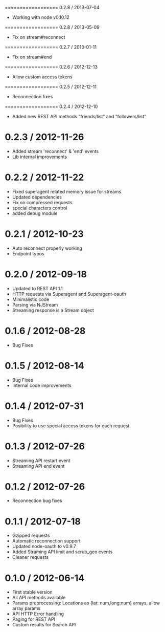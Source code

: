 ==================
0.2.8 / 2013-07-04

  * Working with node v0.10.12

==================
0.2.8 / 2013-05-09

  * Fix on stream#reconnect


==================
0.2.7 / 2013-01-11

  * Fix on stream#end


==================
0.2.6 / 2012-12-13

  * Allow custom access tokens


==================
0.2.5 / 2012-12-11

  * Reconnection fixes


==================
0.2.4 / 2012-12-10

  * Added new REST API methods "friends/list" and "followers/list"


0.2.3 / 2012-11-26
==================

  * Added stream 'reconnect' & 'end' events 
  * Lib internal improvements 


0.2.2 / 2012-11-22
==================

  * Fixed superagent related memory issue for streams
  * Updated dependencies
  * Fix on compressed requests
  * special characters control
  * added debug module


0.2.1 / 2012-10-23
==================

  * Auto reconnect properly working
  * Endpoint typos


0.2.0 / 2012-09-18
==================

  * Updated to REST API 1.1
  * HTTP requests via Superagent and Superagent-oauth
  * Minimalistic code
  * Parsing via NJStream
  * Streaming response is a Stream object


0.1.6 / 2012-08-28
==================

  * Bug Fixes

0.1.5 / 2012-08-14
==================

  * Bug Fixes
  * Internal code improvements

0.1.4 / 2012-07-31
==================

  * Bug Fixes
  * Posibility to use special access tokens for each request

0.1.3 / 2012-07-26
==================

  * Streaming API restart event
  * Streaming API end event

0.1.2 / 2012-07-26
==================

  * Reconnection bug fixes

0.1.1 / 2012-07-18
==================

  * Gzipped requests  
  * Automatic reconnection support
  * Updated node-oauth to v0.9.7
  * Added Straming API limit and scrub_geo events
  * Cleaner requests

0.1.0 / 2012-06-14
==================

  * First stable version
  * All API methods available
  * Params preprocessing: Locations as {lat: num,long:num} arrays, allow array params
  * API HTTP Error handling
  * Paging for REST API
  * Custom results for Search API
